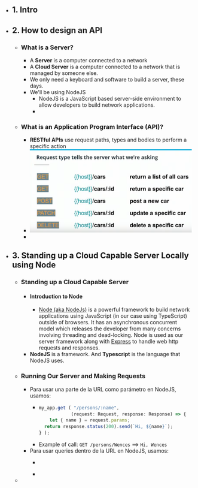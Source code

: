 - ## 1. Intro
- ## 2. How to design an API
	- ### What is a Server?
		- A **Server** is a computer connected to a network
		- A **Cloud Server** is a computer connected to a network that is managed by someone else.
		- We only need a keyboard and software to build a server, these days.
		- We'll be using NodeJS
			- NodeJS is a JavaScript based server-side environment to allow developers to build network applications.
			-
	- ### What is an Application Program Interface (API)?
		- **RESTful APIs** use request paths, types and bodies to perform a specific action
		- ![image.png](../assets/image_1666345146402_0.png)
		-
- ## 3. Standing up a Cloud Capable Server Locally using Node
	- ### Standing up a Cloud Capable Server
		- #### Introduction to Node
			- [Node (aka NodeJs)](https://nodejs.org/en/) is a powerful framework to build network applications using JavaScript (in our case using TypeScript) outside of browsers. It has an asynchronous concurrent model which releases the developer from many concerns involving threading and dead-locking. Node is used as our server framework along with [Express](https://expressjs.com/) to handle web http requests and responses.
		- **NodeJS** is a framework. And **Typescript** is the language that NodeJS uses.
	- ### Running Our Server and Making Requests
		- Para usar una parte de la URL como parámetro en NodeJS, usamos:
			- ```TypeScript
			  my_app.get ( "/persons/:name", 
			              (request: Request, response: Response) => {
			      let { name } = request.params;
			  	return response.status(200).send(`Hi, ${name}`);
			  } );
			  ```
			- Example of call: `GET /persons/Wences` ==> `Hi, Wences`
		- Para usar queries dentro de la URL en NodeJS, usamos:
			- ```TypeScript
			  ```
			-
	-